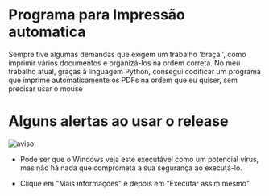 # Programa para Impressão automatica

Sempre tive algumas demandas que exigem um trabalho 'braçal', como imprimir vários documentos e organizá-los na ordem correta. No meu trabalho atual, graças à linguagem Python, consegui codificar um programa que imprime automaticamente os PDFs na ordem que eu quiser, sem precisar usar o mouse

# Alguns alertas ao usar o release

![aviso](https://github.com/user-attachments/assets/ecb2abb3-8b82-4570-8e1b-16c61a97a1c9)

- Pode ser que o Windows veja este executável como um potencial vírus, mas não há nada que comprometa a sua segurança ao executá-lo.

- Clique em "Mais informações" e depois em "Executar assim mesmo".